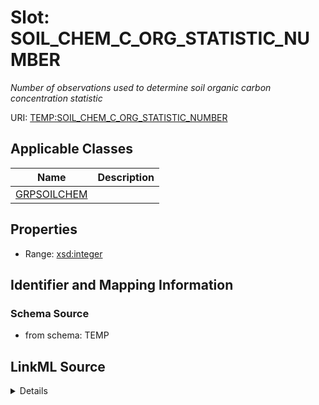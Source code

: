 # Slot: SOIL_CHEM_C_ORG_STATISTIC_NUMBER
_Number of observations used to determine soil organic carbon concentration statistic_


URI: [TEMP:SOIL_CHEM_C_ORG_STATISTIC_NUMBER](https://example.org/TEMP/SOIL_CHEM_C_ORG_STATISTIC_NUMBER)



<!-- no inheritance hierarchy -->




## Applicable Classes

| Name | Description |
| --- | --- |
[GRPSOILCHEM](GRPSOILCHEM.md) | 






## Properties

* Range: [xsd:integer](xsd:integer)







## Identifier and Mapping Information







### Schema Source


* from schema: TEMP




## LinkML Source

<details>
```yaml
name: SOIL_CHEM_C_ORG_STATISTIC_NUMBER
description: Number of observations used to determine soil organic carbon concentration
  statistic
from_schema: TEMP
rank: 1000
alias: SOIL_CHEM_C_ORG_STATISTIC_NUMBER
domain_of:
- GRP_SOIL_CHEM
range: integer

```
</details>